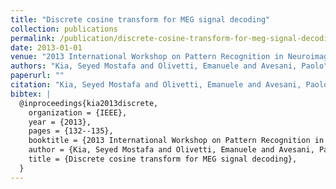 ```yaml
---
title: "Discrete cosine transform for MEG signal decoding"
collection: publications
permalink: /publication/discrete-cosine-transform-for-meg-signal-decoding
date: 2013-01-01
venue: "2013 International Workshop on Pattern Recognition in Neuroimaging"
authors: "Kia, Seyed Mostafa and Olivetti, Emanuele and Avesani, Paolo"
paperurl: ""
citation: "Kia, Seyed Mostafa and Olivetti, Emanuele and Avesani, Paolo (2013). Discrete cosine transform for MEG signal decoding. 2013 International Workshop on Pattern Recognition in Neuroimaging."
bibtex: |
  @inproceedings{kia2013discrete,
    organization = {IEEE},
    year = {2013},
    pages = {132--135},
    booktitle = {2013 International Workshop on Pattern Recognition in Neuroimaging},
    author = {Kia, Seyed Mostafa and Olivetti, Emanuele and Avesani, Paolo},
    title = {Discrete cosine transform for MEG signal decoding},
  }
---
```

